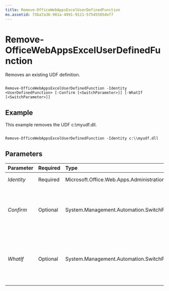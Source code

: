 ```yaml
---
title: Remove-OfficeWebAppsExcelUserDefinedFunction
ms.assetid: 73ba7a36-981a-4991-9121-57545505def7
---
```



# Remove-OfficeWebAppsExcelUserDefinedFunction

Removes an existing UDF definition.
  
    
    


```

Remove-OfficeWebAppsExcelUserDefinedFunction -Identity <UserDefinedFunction> [-Confirm [<SwitchParameter>]] [-WhatIf [<SwitchParameter>]]

```


## Example

This example removes the UDF c:\\myudf.dll.
  
    
    

```

Remove-OfficeWebAppsExcelUserDefinedFunction -Identity c:\\myudf.dll
```


## Parameters



|**Parameter**|**Required**|**Type**|**Description**|
|:-----|:-----|:-----|:-----|
| _Identity_ <br/> |Required  <br/> |Microsoft.Office.Web.Apps.Administration.UserDefinedFunction  <br/> |The path and filename of the UDF.  <br/> |
| _Confirm_ <br/> |Optional  <br/> |System.Management.Automation.SwitchParameter  <br/> |Prompts you for confirmation before executing the command. For more information, type the following command: **get-help about_commonparameters** <br/> |
| _WhatIf_ <br/> |Optional  <br/> |System.Management.Automation.SwitchParameter  <br/> |Displays a message that describes the effect of the command instead of executing the command. For more information, type the following command: **get-help about_commonparameters** <br/> |
   

